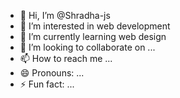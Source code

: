 - 👋 Hi, I’m @Shradha-js
- 👀 I’m interested in web development
- 🌱 I’m currently learning web design
- 💞️ I’m looking to collaborate on ...
- 📫 How to reach me ...
- 😄 Pronouns: ...
- ⚡ Fun fact: ...

<!---
Shradha-js/Shradha-js is a ✨ special ✨ repository because its `README.md` (this file) appears on your GitHub profile.
You can click the Preview link to take a look at your changes.
--->
